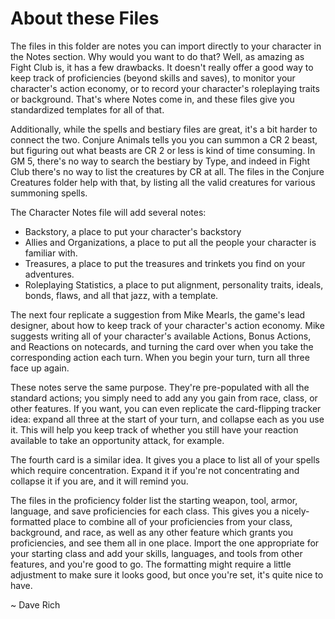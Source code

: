# About these Files

The files in this folder are notes you can import directly to your character in the Notes section. Why would you want to do that? Well, as amazing as Fight Club is, it has a few drawbacks. It doesn't really offer a good way to keep track of proficiencies (beyond skills and saves), to monitor your character's action economy, or to record your character's roleplaying traits or background. That's where Notes come in, and these files give you standardized templates for all of that.

Additionally, while the spells and bestiary files are great, it's a bit harder to connect the two. Conjure Animals tells you you can summon a CR 2 beast, but figuring out what beasts are CR 2 or less is kind of time consuming. In GM 5, there's no way to search the bestiary by Type, and indeed in Fight Club there's no way to list the creatures by CR at all. The files in the Conjure Creatures folder help with that, by listing all the valid creatures for various summoning spells.

The Character Notes file will add several notes:
- Backstory, a place to put your character's backstory
- Allies and Organizations, a place to put all the people your character is familiar with.
- Treasures, a place to put the treasures and trinkets you find on your adventures.
- Roleplaying Statistics, a place to put alignment, personality traits, ideals, bonds, flaws, and all that jazz, with a template.

The next four replicate a suggestion from Mike Mearls, the game's lead designer, about how to keep track of your character's action economy. Mike suggests writing all of your character's available Actions, Bonus Actions, and Reactions on notecards, and turning the card over when you take the corresponding action each turn. When you begin your turn, turn all three face up again.

These notes serve the same purpose. They're pre-populated with all the standard actions; you simply need to add any you gain from race, class, or other features. If you want, you can even replicate the card-flipping tracker idea: expand all three at the start of your turn, and collapse each as you use it. This will help you keep track of whether you still have your reaction available to take an opportunity attack, for example.

The fourth card is a similar idea. It gives you a place to list all of your spells which require concentration. Expand it if you're not concentrating and collapse it if you are, and it will remind you.

The files in the proficiency folder list the starting weapon, tool, armor, language, and save proficiencies for each class. This gives you a nicely-formatted place to combine all of your proficiencies from your class, background, and race, as well as any other feature which grants you proficiencies, and see them all in one place. Import the one appropriate for your starting class and add your skills, languages, and tools from other features, and you're good to go. The formatting might require a little adjustment to make sure it looks good, but once you're set, it's quite nice to have.

~ Dave Rich
